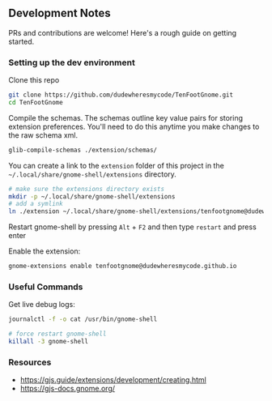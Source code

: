 ## Development Notes

PRs and contributions are welcome! Here's a rough guide on getting started.

### Setting up the dev environment

Clone this repo

```bash
git clone https://github.com/dudewheresmycode/TenFootGnome.git
cd TenFootGnome
```

Compile the schemas. The schemas outline key value pairs for storing extension preferences. You'll need to do this anytime you make changes to the raw schema xml.

```bash
glib-compile-schemas ./extension/schemas/
```

You can create a link to the `extension` folder of this project in the `~/.local/share/gnome-shell/extensions` directory.

```bash
# make sure the extensions directory exists
mkdir -p ~/.local/share/gnome-shell/extensions
# add a symlink
ln ./extension ~/.local/share/gnome-shell/extensions/tenfootgnome@dudewheresmycode.github.io
```

Restart gnome-shell by pressing `Alt` + `F2` and then type `restart` and press enter

Enable the extension:

```bash
gnome-extensions enable tenfootgnome@dudewheresmycode.github.io
```

### Useful Commands

Get live debug logs:

```bash
journalctl -f -o cat /usr/bin/gnome-shell
```

```bash
# force restart gnome-shell
killall -3 gnome-shell
```

### Resources

- https://gjs.guide/extensions/development/creating.html
- https://gjs-docs.gnome.org/
